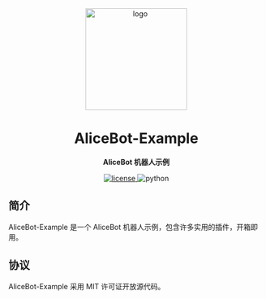 <div align="center">
  <a href="https://docs.alicebot.dev/"><img src="https://raw.githubusercontent.com/st1020/alicebot/master/docs/.vuepress/public/logo.png" width="200" height="200" alt="logo"></a>

# AliceBot-Example

**AliceBot 机器人示例**

</div>

<div align="center">
  <a href="https://raw.githubusercontent.com/st1020/AliceBot-Alice-Bot/master/LICENSE">
    <img src="https://img.shields.io/github/license/st1020/AliceBot-Alice-Bot" alt="license">
  </a>
  <img src="https://img.shields.io/badge/python-3.8+-blue.svg" alt="python">
</div>

## 简介

AliceBot-Example 是一个 AliceBot 机器人示例，包含许多实用的插件，开箱即用。

## 协议

AliceBot-Example 采用 MIT 许可证开放源代码。
